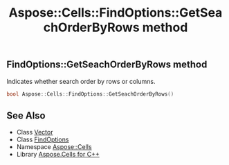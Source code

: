 ﻿---
title: Aspose::Cells::FindOptions::GetSeachOrderByRows method
linktitle: GetSeachOrderByRows
second_title: Aspose.Cells for C++ API Reference
description: 'Aspose::Cells::FindOptions::GetSeachOrderByRows method. Indicates whether search order by rows or columns in C++.'
type: docs
weight: 1500
url: /cpp/aspose.cells/findoptions/getseachorderbyrows/
---
## FindOptions::GetSeachOrderByRows method


Indicates whether search order by rows or columns.

```cpp
bool Aspose::Cells::FindOptions::GetSeachOrderByRows()
```

## See Also

* Class [Vector](../../vector/)
* Class [FindOptions](../)
* Namespace [Aspose::Cells](../../)
* Library [Aspose.Cells for C++](../../../)
